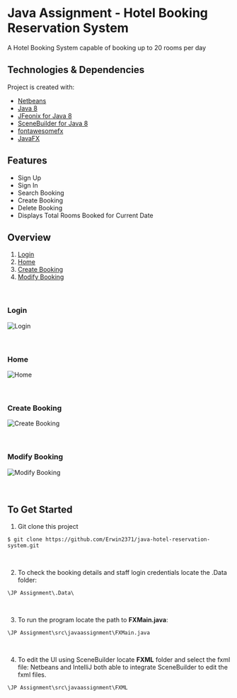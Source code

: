 # Java Assignment - Hotel Booking Reservation System
A Hotel Booking System capable of booking up to 20 rooms per day

## Technologies & Dependencies
Project is created with:
* [Netbeans](https://netbeans.apache.org/download/index.html)
* [Java 8](https://www.oracle.com/java/technologies/javase-jre8-downloads.html)
* [JFeonix for Java 8](https://github.com/sshahine/JFoenix)
* [SceneBuilder for Java 8](https://gluonhq.com/products/scene-builder/)
* [fontawesomefx](https://bitbucket.org/Jerady/fontawesomefx/downloads/fontawesomefx-8.9.jar)
* [JavaFX](https://gluonhq.com/products/javafx/)

## Features
* Sign Up 
* Sign In
* Search Booking
* Create Booking
* Delete Booking
* Displays Total Rooms Booked for Current Date

## Overview
1. [Login](#login)
2. [Home](#home)
3. [Create Booking](#create-booking)
4. [Modify Booking](#modify-booking)
<br/><br/><br/>

### Login
![Login](https://github.com/Erwin2371/java-hotel-reservation-system/blob/main/Screenshots/Hotel%20Reservation%20System%20Login.png)
<br/><br/><br/>

### Home
![Home](https://github.com/Erwin2371/java-hotel-reservation-system/blob/main/Screenshots/Hotel%20Reservation%20System%20Home.png)
<br/><br/><br/>

### Create Booking
![Create Booking](https://github.com/Erwin2371/java-hotel-reservation-system/blob/main/Screenshots/Hotel%20Reservation%20System%20Add%20Booking.png)
<br/><br/><br/>

### Modify Booking
![Modify Booking](https://github.com/Erwin2371/java-hotel-reservation-system/blob/main/Screenshots/Hotel%20Reservation%20System%20Modify%20Booking.png)
<br/><br/><br/>

## To Get Started
1.  Git clone this project
```
$ git clone https://github.com/Erwin2371/java-hotel-reservation-system.git
```
<br/>

2. To check the booking details and staff login credentials locate the .Data folder:
```
\JP Assignment\.Data\
```
<br/>

3. To run the program locate the path to **FXMain.java**:
```
\JP Assignment\src\javaassignment\FXMain.java
```
<br/>

4. To edit the UI using SceneBuilder locate **FXML** folder and select the fxml file:
Netbeans and IntelliJ both able to integrate SceneBuilder to edit the fxml files.
```
\JP Assignment\src\javaassignment\FXML
```
<br/>

